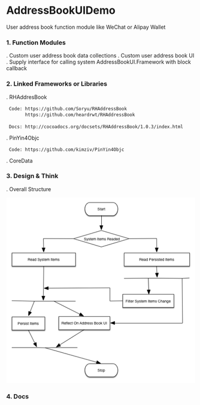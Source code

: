 # AddressBookUIDemo

User address book function module like WeChat or Alipay Wallet

### 1. Function Modules

   . Custom user address book data collections
   . Custom user address book UI
   . Supply interface for calling system AddressBookUI.Framework with block callback

### 2. Linked Frameworks or Libraries

   . RHAddresBook
   
     Code: https://github.com/Soryu/RHAddressBook
           https://github.com/heardrwt/RHAddressBook
           
     Docs: http://cocoadocs.org/docsets/RHAddressBook/1.0.3/index.html
    
   . PinYin4Objc
   
     Code: https://github.com/kimziv/PinYin4Objc
    
   . CoreData
    
### 3. Design & Think
   
   . Overall Structure
   
   ![Alt text](./Overall_Structure.png)

### 4. Docs
     
     
    
    
    
    
    
    
    
    
    
    
    
    
    
    
    
    
    
    
    
    
    
    
    
    
    
    
    
    
    
    
    
    
    
    
    
    
    
    
    
    
    
